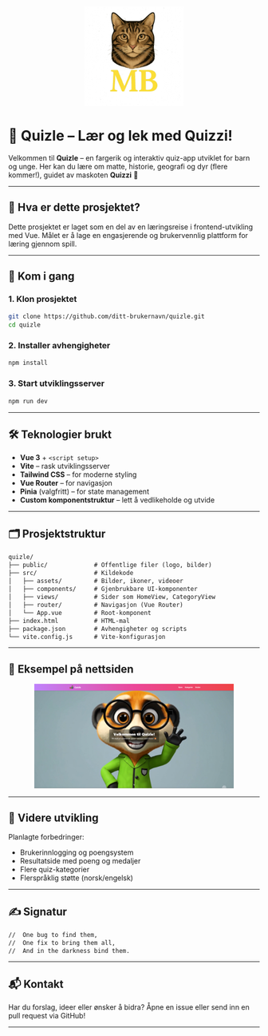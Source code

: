 <p align="center">
  <img src="src/assets/logo.png" alt="Quizle Logo" width="200"/>
</p>

# 🎉 Quizle – Lær og lek med Quizzi!

Velkommen til **Quizle** – en fargerik og interaktiv quiz-app utviklet for barn og unge. Her kan du lære om matte, historie, geografi og dyr (flere kommer!), guidet av maskoten **Quizzi** 🦊

---

## 🌈 Hva er dette prosjektet?

Dette prosjektet er laget som en del av en læringsreise i frontend-utvikling med Vue. Målet er å lage en engasjerende og brukervennlig plattform for læring gjennom spill.

---

## 🚀 Kom i gang

### 1. Klon prosjektet

```bash
git clone https://github.com/ditt-brukernavn/quizle.git
cd quizle
```

### 2. Installer avhengigheter

```bash
npm install
```

### 3. Start utviklingsserver

```bash
npm run dev
```

---

## 🛠️ Teknologier brukt

- **Vue 3** + `<script setup>`
- **Vite** – rask utviklingsserver
- **Tailwind CSS** – for moderne styling
- **Vue Router** – for navigasjon
- **Pinia** (valgfritt) – for state management
- **Custom komponentstruktur** – lett å vedlikeholde og utvide

---

## 🗂️ Prosjektstruktur

```
quizle/
├── public/             # Offentlige filer (logo, bilder)
├── src/                # Kildekode
│   ├── assets/         # Bilder, ikoner, videoer
│   ├── components/     # Gjenbrukbare UI-komponenter
│   ├── views/          # Sider som HomeView, CategoryView
│   ├── router/         # Navigasjon (Vue Router)
│   └── App.vue         # Root-komponent
├── index.html          # HTML-mal
├── package.json        # Avhengigheter og scripts
└── vite.config.js      # Vite-konfigurasjon
```

---

## 📸 Eksempel på nettsiden

<p align="center">
  <img src="src/assets/quizle-screenshot.png" alt="Quizle Skjermbilde" width="400"/>
</p>

---

## 🔧 Videre utvikling

Planlagte forbedringer:

- Brukerinnlogging og poengsystem
- Resultatside med poeng og medaljer
- Flere quiz-kategorier
- Flerspråklig støtte (norsk/engelsk)

---

## ✍️ Signatur

```
//  One bug to find them,
//  One fix to bring them all,
//  And in the darkness bind them.
```

---

## 📬 Kontakt

Har du forslag, ideer eller ønsker å bidra? Åpne en issue eller send inn en pull request via GitHub!

---
